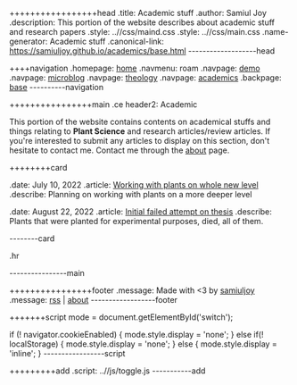 +++++++++++++++++head
.title: Academic stuff
.author: Samiul Joy
.description: This portion of the website describes about academic stuff and research papers
.style: ..//css/maind.css
.style: ..//css/main.css
.name-generator: Academic stuff
.canonical-link: https://samiuljoy.github.io/academics/base.html
-------------------head

++++navigation
.homepage: [home](..//index.html)
.navmenu: roam
.navpage: [demo](..//demo/base.html)
.navpage: [microblog](..//microblog/base.html)
.navpage: [theology](..//theology/base.html)
.navpage: [academics](..//academics/base.html)
.backpage: [base](base.html)
----------navigation

++++++++++++++++main
.ce header2: Academic

This portion of the website contains contents on academical stuffs and things relating to **Plant Science** and research articles/review articles. If you're interested to submit any articles to display on this section, don't hesitate to contact me. Contact me through the [about](../about.html) page.


++++++++card



.date: July 10, 2022
.article: [Working with plants on whole new level](thesis.html)
.describe: Planning on working with plants on a more deeper level

.date: August 22, 2022
.article: [Initial failed attempt on thesis](fail.html)
.describe: Plants that were planted for experimental purposes, died, all of them.


--------card



.hr

----------------main

++++++++++++++++footer
.message: Made with <3 by [samiuljoy](https://github.com/samiuljoy)
.message: [rss](/rss.xml) | [about](/about.html)
------------------footer

+++++++script
mode = document.getElementById('switch');

if (! navigator.cookieEnabled) {
	mode.style.display = 'none';
}
else if(! localStorage) {
	mode.style.display = 'none';
}
else {
	mode.style.display = 'inline';
}
-----------------script

+++++++++add
.script: ..//js/toggle.js
-----------add


